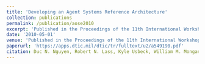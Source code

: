```yaml
---
title: 'Developing an Agent Systems Reference Architecture'
collection: publications
permalink: /publication/aose2010
excerpt: 'Published in the Proceedings of the 11th International Workshop on Agent Oriented Software Engineering, May 2010.'
date: '2010-05-01'
venue: 'Published in the Proceedings of the 11th International Workshop on Agent Oriented Software Engineering, May 2010.'
paperurl: 'https://apps.dtic.mil/dtic/tr/fulltext/u2/a549190.pdf'
citation: Duc N. Nguyen, Robert N. Lass, Kyle Usbeck, William M. Mongan, Christopher T. Cannon, William C. Regli, Israel Mayk and Todd Urness. Developing an Agent Systems Reference Architecture Published in the Proceedings of the 11th International Workshop on Agent Oriented Software Engineering, May 2010.
---
```


